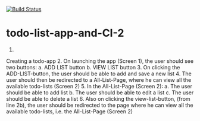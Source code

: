 [![Build Status](https://www.travis-ci.com/devAYZ/todo-list-app-and-CI-2.svg?branch=master)](https://www.travis-ci.com/devAYZ/todo-list-app-and-CI-2)


# todo-list-app-and-CI-2

1.
Creating a todo-app
2.
On launching the app (Screen 1), the user should see two buttons: 
a. ADD LIST button
b. VIEW LIST button
3.
On clicking the ADD-LIST-button, the user should be able to add and save a new list
4.
The user should then be redirected to a All-List-Page, where he can view all the available todo-lists (Screen 2)
5.
In the All-List-Page (Screen 2):
a. The user should be able to add list
b. The user should be able to edit a list
c. The user should be able to delete a list
6.
Also on clicking the view-list-button, (from line 2b), the user should be redirected to the page where he can view all the available todo-lists, i.e. the All-List-Page (Screen 2)
